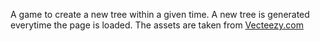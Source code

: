 A game to create a new tree within a given time. A new tree is generated everytime the page is loaded.
The assets are taken from [Vecteezy.com](https://www.vecteezy.com/)
